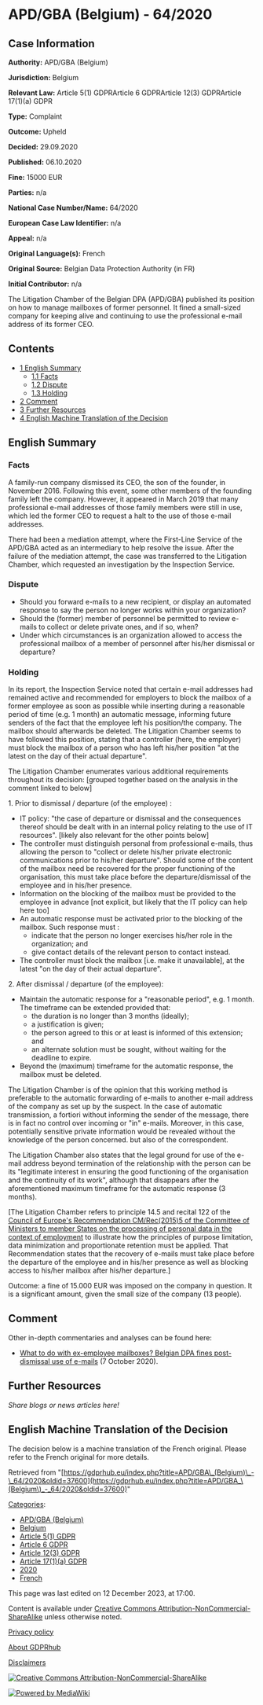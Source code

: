 # APD/GBA (Belgium) - 64/2020

## Case Information

**Authority:** APD/GBA (Belgium)

**Jurisdiction:** Belgium

**Relevant Law:** Article 5(1) GDPRArticle 6 GDPRArticle 12(3) GDPRArticle 17(1)(a) GDPR

**Type:** Complaint

**Outcome:** Upheld

**Decided:** 29.09.2020

**Published:** 06.10.2020

**Fine:** 15000 EUR

**Parties:** n/a

**National Case Number/Name:** 64/2020

**European Case Law Identifier:** n/a

**Appeal:** n/a

**Original Language(s):** French

**Original Source:** Belgian Data Protection Authority (in FR)

**Initial Contributor:** n/a

The Litigation Chamber of the Belgian DPA (APD/GBA) published its position on how to manage mailboxes of former personnel. It fined a small-sized company for keeping alive and continuing to use the professional e-mail address of its former CEO.

## Contents

*   [1 English Summary](#English_Summary)
    *   [1.1 Facts](#Facts)
    *   [1.2 Dispute](#Dispute)
    *   [1.3 Holding](#Holding)
*   [2 Comment](#Comment)
*   [3 Further Resources](#Further_Resources)
*   [4 English Machine Translation of the Decision](#English_Machine_Translation_of_the_Decision)

## English Summary

### Facts

A family-run company dismissed its CEO, the son of the founder, in November 2016. Following this event, some other members of the founding family left the company. However, it appeared in March 2019 that many professional e-mail addresses of those family members were still in use, which led the former CEO to request a halt to the use of those e-mail addresses.

There had been a mediation attempt, where the First-Line Service of the APD/GBA acted as an intermediary to help resolve the issue. After the failure of the mediation attempt, the case was transferred to the Litigation Chamber, which requested an investigation by the Inspection Service.

### Dispute

*   Should you forward e-mails to a new recipient, or display an automated response to say the person no longer works within your organization?
*   Should the (former) member of personnel be permitted to review e-mails to collect or delete private ones, and if so, when?
*   Under which circumstances is an organization allowed to access the professional mailbox of a member of personnel after his/her dismissal or departure?

### Holding

In its report, the Inspection Service noted that certain e-mail addresses had remained active and recommended for employers to block the mailbox of a former employee as soon as possible while inserting during a reasonable period of time (e.g. 1 month) an automatic message, informing future senders of the fact that the employee left his position/the company. The mailbox should afterwards be deleted. The Litigation Chamber seems to have followed this position, stating that a controller (here, the employer) must block the mailbox of a person who has left his/her position "at the latest on the day of their actual departure".

The Litigation Chamber enumerates various additional requirements throughout its decision: \[grouped together based on the analysis in the comment linked to below\]

1\. Prior to dismissal / departure (of the employee) :

*   IT policy: "the case of departure or dismissal and the consequences thereof should be dealt with in an internal policy relating to the use of IT resources". \[likely also relevant for the other points below\]
*   The controller must distinguish personal from professional e-mails, thus allowing the person to "collect or delete his/her private electronic communications prior to his/her departure". Should some of the content of the mailbox need be recovered for the proper functioning of the organisation, this must take place before the departure/dismissal of the employee and in his/her presence.
*   Information on the blocking of the mailbox must be provided to the employee in advance \[not explicit, but likely that the IT policy can help here too\]
*   An automatic response must be activated prior to the blocking of the mailbox. Such response must :
    *   indicate that the person no longer exercises his/her role in the organization; and
    *   give contact details of the relevant person to contact instead.
*   The controller must block the mailbox \[i.e. make it unavailable\], at the latest "on the day of their actual departure".

2\. After dismissal / departure (of the employee):

*   Maintain the automatic response for a "reasonable period", e.g. 1 month. The timeframe can be extended provided that:
    *   the duration is no longer than 3 months (ideally);
    *   a justification is given;
    *   the person agreed to this or at least is informed of this extension; and
    *   an alternate solution must be sought, without waiting for the deadline to expire.
*   Beyond the (maximum) timeframe for the automatic response, the mailbox must be deleted.

The Litigation Chamber is of the opinion that this working method is preferable to the automatic forwarding of e-mails to another e-mail address of the company as set up by the suspect. In the case of automatic transmission, a fortiori without informing the sender of the message, there is in fact no control over incoming or "in" e-mails. Moreover, in this case, potentially sensitive private information would be revealed without the knowledge of the person concerned. but also of the correspondent.

The Litigation Chamber also states that the legal ground for use of the e-mail address beyond termination of the relationship with the person can be its "legitimate interest in ensuring the good functioning of the organisation and the continuity of its work", although that disappears after the aforementioned maximum timeframe for the automatic response (3 months).

\[The Litigation Chamber refers to principle 14.5 and recital 122 of the [Council of Europe's Recommendation CM/Rec(2015)5 of the Committee of Ministers to member States on the processing of personal data in the context of employment](https://search.coe.int/cm/Pages/result_details.aspx?ObjectID=09000016805c3f7a) to illustrate how the principles of purpose limitation, data minimization and proportionate retention must be applied. That Recommendation states that the recovery of e-mails must take place before the departure of the employee and in his/her presence as well as blocking access to his/her mailbox after his/her departure.\]

Outcome: a fine of 15.000 EUR was imposed on the company in question. It is a significant amount, given the small size of the company (13 people).

## Comment

Other in-depth commentaries and analyses can be found here:

*   [What to do with ex-employee mailboxes? Belgian DPA fines post-dismissal use of e-mails](https://www.e-nautadutilh.com/56/4172/landing-pages/news-item.asp?sid=cd4532b9-80af-424e-8ef2-1efef3aa9189) (7 October 2020).

## Further Resources

_Share blogs or news articles here!_

## English Machine Translation of the Decision

The decision below is a machine translation of the French original. Please refer to the French original for more details.

Retrieved from "[https://gdprhub.eu/index.php?title=APD/GBA\_(Belgium)\_-\_64/2020&oldid=37600](https://gdprhub.eu/index.php?title=APD/GBA_\(Belgium\)_-_64/2020&oldid=37600)"

[Categories](/index.php?title=Special:Categories "Special:Categories"):

*   [APD/GBA (Belgium)](/index.php?title=Category:APD/GBA_\(Belgium\) "Category:APD/GBA (Belgium)")
*   [Belgium](/index.php?title=Category:Belgium "Category:Belgium")
*   [Article 5(1) GDPR](/index.php?title=Category:Article_5\(1\)_GDPR "Category:Article 5(1) GDPR")
*   [Article 6 GDPR](/index.php?title=Category:Article_6_GDPR "Category:Article 6 GDPR")
*   [Article 12(3) GDPR](/index.php?title=Category:Article_12\(3\)_GDPR "Category:Article 12(3) GDPR")
*   [Article 17(1)(a) GDPR](/index.php?title=Category:Article_17\(1\)\(a\)_GDPR "Category:Article 17(1)(a) GDPR")
*   [2020](/index.php?title=Category:2020 "Category:2020")
*   [French](/index.php?title=Category:French "Category:French")

This page was last edited on 12 December 2023, at 17:00.

Content is available under [Creative Commons Attribution-NonCommercial-ShareAlike](https://creativecommons.org/licenses/by-nc-sa/4.0/) unless otherwise noted.

[Privacy policy](/index.php?title=GDPRhub:Privacy_policy)

[About GDPRhub](/index.php?title=GDPRhub:About)

[Disclaimers](/index.php?title=GDPRhub:General_disclaimer)

[![Creative Commons Attribution-NonCommercial-ShareAlike](/resources/assets/licenses/cc-by-nc-sa.png)](https://creativecommons.org/licenses/by-nc-sa/4.0/)

[![Powered by MediaWiki](/resources/assets/poweredby_mediawiki_88x31.png)](https://www.mediawiki.org/)
